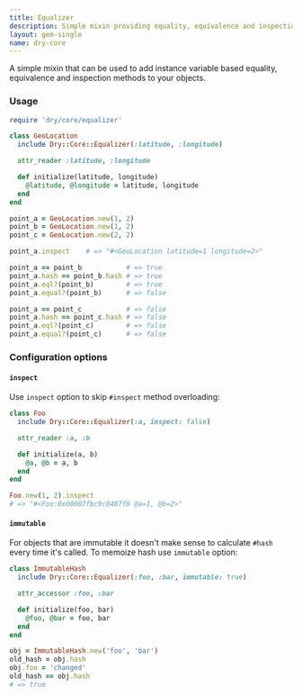 ```yaml
---
title: Equalizer
description: Simple mixin providing equality, equivalence and inspection methods
layout: gem-single
name: dry-core
---
```


A simple mixin that can be used to add instance variable based equality, equivalence and inspection methods to your objects.

### Usage

```ruby
require 'dry/core/equalizer'

class GeoLocation
  include Dry::Core::Equalizer(:latitude, :longitude)

  attr_reader :latitude, :longitude

  def initialize(latitude, longitude)
    @latitude, @longitude = latitude, longitude
  end
end

point_a = GeoLocation.new(1, 2)
point_b = GeoLocation.new(1, 2)
point_c = GeoLocation.new(2, 2)

point_a.inspect    # => "#<GeoLocation latitude=1 longitude=2>"

point_a == point_b           # => true
point_a.hash == point_b.hash # => true
point_a.eql?(point_b)        # => true
point_a.equal?(point_b)      # => false

point_a == point_c           # => false
point_a.hash == point_c.hash # => false
point_a.eql?(point_c)        # => false
point_a.equal?(point_c)      # => false
```

### Configuration options

#### `inspect`

Use `inspect` option to skip `#inspect` method overloading:

```ruby
class Foo
  include Dry::Core::Equalizer(:a, inspect: false)

  attr_reader :a, :b

  def initialize(a, b)
    @a, @b = a, b
  end
end

Foo.new(1, 2).inspect
# => "#<Foo:0x00007fbc9c0487f0 @a=1, @b=2>"
```

#### `immutable`

For objects that are immutable it doesn't make sense to calculate `#hash` every time it's called. To memoize hash use `immutable` option:

```ruby
class ImmutableHash
  include Dry::Core::Equalizer(:foo, :bar, immutable: true)

  attr_accessor :foo, :bar

  def initialize(foo, bar)
    @foo, @bar = foo, bar
  end
end

obj = ImmutableHash.new('foo', 'bar')
old_hash = obj.hash
obj.foo = 'changed'
old_hash == obj.hash
# => true
```

